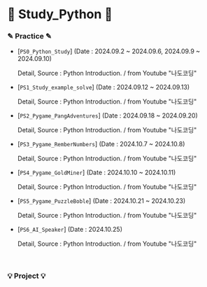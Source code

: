 # 📖 Study_Python 📖

### ✎ Practice ✎
  - [`PS0_Python_Study`]
     (Date : 2024.09.2 ~ 2024.09.6, 2024.09.9 ~ 2024.09.10)

    Detail, Source : Python Introduction. / from Youtube "나도코딩"

  - [`PS1_Study_example_solve`]
     (Date : 2024.09.12 ~ 2024.09.13)

    Detail, Source : Python Introduction. / from Youtube "나도코딩"

  - [`PS2_Pygame_PangAdventures`]
     (Date : 2024.09.18 ~ 2024.09.20)

    Detail, Source : Python Introduction. / from Youtube "나도코딩"

  - [`PS3_Pygame_RemberNumbers`]
     (Date : 2024.10.7 ~ 2024.10.8)

    Detail, Source : Python Introduction. / from Youtube "나도코딩"

  - [`PS4_Pygame_GoldMiner`]
     (Date : 2024.10.10 ~ 2024.10.11)

    Detail, Source : Python Introduction. / from Youtube "나도코딩"

  - [`PS5_Pygame_PuzzleBoble`]
     (Date : 2024.10.21 ~ 2024.10.23)

    Detail, Source : Python Introduction. / from Youtube "나도코딩"

  - [`PS6_AI_Speaker`]
     (Date : 2024.10.25)

    Detail, Source : Python Introduction. / from Youtube "나도코딩"


<br>

### 💡 Project 💡

 
    
